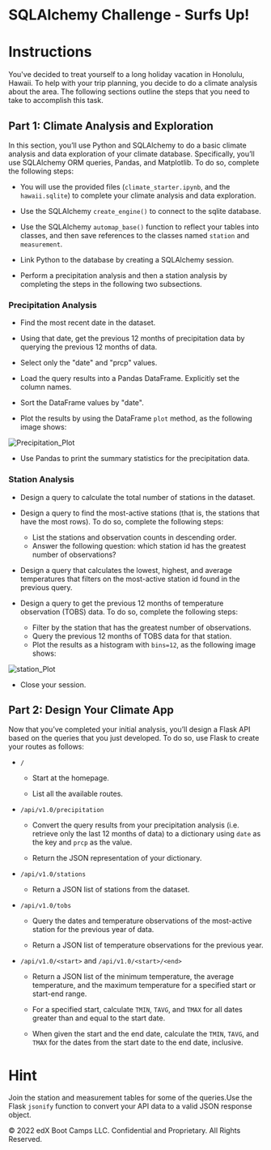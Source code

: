# SQLAlchemy Challenge - Surfs Up!


# Instructions

You've decided to treat yourself to a long holiday vacation in Honolulu, Hawaii. To help with your trip planning, you decide to do a climate analysis about the area. The following sections outline the steps that you need to take to accomplish this task.


## Part 1: Climate Analysis and Exploration

In this section, you’ll use Python and SQLAlchemy to do a basic climate analysis and data exploration of your climate database. Specifically, you’ll use SQLAlchemy ORM queries, Pandas, and Matplotlib. To do so, complete the following steps:

* You will use the provided files (`climate_starter.ipynb`, and the `hawaii.sqlite`) to complete your climate analysis and data exploration.

* Use the SQLAlchemy `create_engine()` to connect to the sqlite database.

* Use the SQLAlchemy `automap_base()` function to reflect your tables into classes, and then save references to the classes named `station` and `measurement`.

* Link Python to the database by creating a SQLAlchemy session.

* Perform a precipitation analysis and then a station analysis by completing the steps in the following two subsections.

### Precipitation Analysis

* Find the most recent date in the dataset.

* Using that date, get the previous 12 months of precipitation data by querying the previous 12 months of data.

* Select only the "date" and "prcp" values.

* Load the query results into a Pandas DataFrame. Explicitly set the column names.

* Sort the DataFrame values by "date".

* Plot the results by using the DataFrame `plot` method, as the following image shows:


![Precipitation_Plot](https://github.com/isekmen/sqlalchemy-challenge/assets/101214487/58760f32-c159-44db-930b-f1bfe81e64a0)


* Use Pandas to print the summary statistics for the precipitation data.

### Station Analysis

* Design a query to calculate the total number of stations in the dataset.

* Design a query to find the most-active stations (that is, the stations that have the most rows). To do so, complete the following steps:
    * List the stations and observation counts in descending order.
    * Answer the following question: which station id has the greatest number of observations?

* Design a query that calculates the lowest, highest, and average temperatures that filters on the most-active station id found in the previous query.

* Design a query to get the previous 12 months of temperature observation (TOBS) data. To do so, complete the following steps:
    * Filter by the station that has the greatest number of observations.
    * Query the previous 12 months of TOBS data for that station.
    * Plot the results as a histogram with `bins=12`, as the following image shows:


![station_Plot](https://github.com/isekmen/sqlalchemy-challenge/assets/101214487/59b48292-c50b-41fe-9f89-c97790afd9d6)

* Close your session.



## Part 2: Design Your Climate App

Now that you’ve completed your initial analysis, you’ll design a Flask API based on the queries that you just developed. To do so, use Flask to create your routes as follows:


* `/`

  * Start at the homepage.

  * List all the available routes.

* `/api/v1.0/precipitation`

  * Convert the query results from your precipitation analysis (i.e. retrieve only the last 12 months of data) to a dictionary using `date` as the key and `prcp` as the value.

  * Return the JSON representation of your dictionary.

* `/api/v1.0/stations`

  * Return a JSON list of stations from the dataset.

* `/api/v1.0/tobs`
  * Query the dates and temperature observations of the most-active station for the previous year of data.
  
  * Return a JSON list of temperature observations for the previous year.

* `/api/v1.0/<start>` and `/api/v1.0/<start>/<end>`

  * Return a JSON list of the minimum temperature, the average temperature, and the maximum temperature for a specified start or start-end range.

  * For a specified start, calculate `TMIN`, `TAVG`, and `TMAX` for all dates greater than and equal to the start date.

  * When given the start and the end date, calculate the `TMIN`, `TAVG`, and `TMAX` for the dates from the start date to the end date, inclusive.

# Hint
Join the station and measurement tables for some of the queries.Use the Flask `jsonify` function to convert your API data to a valid JSON response object.


© 2022 edX Boot Camps LLC. Confidential and Proprietary. All Rights Reserved.




